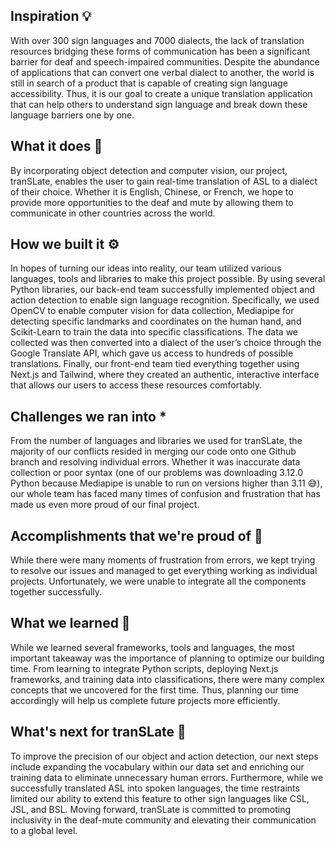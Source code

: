 ## Inspiration 💡 
With over 300 sign languages and 7000 dialects, the lack of translation resources bridging these forms of communication has been a significant barrier for deaf and speech-impaired communities. Despite the abundance of applications that can convert one verbal dialect to another, the world is still in search of a product that is capable of creating sign language accessibility. Thus, it is our goal to create a unique translation application that can help others to understand sign language and break down these language barriers one by one.

## What it does 💭 
By incorporating object detection and computer vision, our project, tranSLate, enables the user to gain real-time translation of ASL to a dialect of their choice. Whether it is English, Chinese, or French, we hope to provide more opportunities to the deaf and mute by allowing them to communicate in other countries across the world.

## How we built it ⚙️ 
In hopes of turning our ideas into reality, our team utilized various languages, tools and libraries to make this project possible. By using several Python libraries, our back-end team successfully implemented object and action detection to enable sign language recognition. Specifically, we used OpenCV to enable computer vision for data collection, Mediapipe for detecting specific landmarks and coordinates on the human hand, and Scikit-Learn to train the data into specific classifications. The data we collected was then converted into a dialect of the user’s choice through the Google Translate API, which gave us access to hundreds of possible translations. Finally, our front-end team tied everything together using Next.js and Tailwind, where they created an authentic, interactive interface that allows our users to access these resources comfortably.

## Challenges we ran into * 
From the number of languages and libraries we used for tranSLate, the majority of our conflicts resided in merging our code onto one Github branch and resolving individual errors. Whether it was inaccurate data collection or poor syntax (one of our problems was downloading 3.12.0 Python because Mediapipe is unable to run on versions higher than 3.11 😅), our whole team has faced many times of confusion and frustration that has made us even more proud of our final project.

## Accomplishments that we're proud of 💪
While there were many moments of frustration from errors, we kept trying to resolve our issues and managed to get everything working as individual projects. Unfortunately, we were unable to integrate all the components together successfully.

## What we learned 🧠 
While we learned several frameworks, tools and languages, the most important takeaway was the importance of planning to optimize our building time. From learning to integrate Python scripts, deploying Next.js frameworks, and training data into classifications, there were many complex concepts that we uncovered for the first time. Thus, planning our time accordingly will help us complete future projects more efficiently.

## What's next for tranSLate 🚀 
To improve the precision of our object and action detection, our next steps include expanding the vocabulary within our data set and enriching our training data to eliminate unnecessary human errors. Furthermore, while we successfully translated ASL into spoken languages, the time restraints limited our ability to extend this feature to other sign languages like CSL, JSL, and BSL. Moving forward, tranSLate is committed to promoting inclusivity in the deaf-mute community and elevating their communication to a global level.
